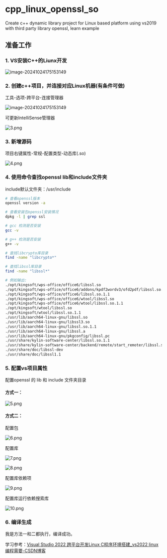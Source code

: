 # cpp_linux_openssl_so
Create c++ dynamic library project for Linux based platform using vs2019 with third party library openssl, learn example

## 准备工作

### 1. VS安装C++的Liunx开发

![image-20241024175153149](/img/1.png)



### 2. 创建c++项目，并连接对应Linux机器(有条件可做)

工具-选项-跨平台-连接管理器

![image-20241024175153149](/img/2.png)

可更新IntelliSense管理器

![3.png](/img/3.png)



### 3. 新增源码

项目右键属性-常规-配置类型-动态库(.so)

![4.png](/img/4.png)

### 4. 使用命令查找openssl lib和include文件夹

include默认文件夹：/usr/include

```bash
# 查看openssl版本
openssl version -a

# 查看安装包openssl安装情况
dpkg -l | grep ssl

# gcc 检测是否安装
gcc -v

# g++ 检测是否安装
g++ -v

# 查找libcrypto库目录
find -name "libcrypto*"

# 查找libssl库目录
find -name "libssl*"

# 例如输出:
./opt/kingsoft/wps-office/office6/libssl.so
./opt/kingsoft/wps-office/office6/addons/kpdf2wordv3/ofd2pdf/libssl.so.1.1
./opt/kingsoft/wps-office/office6/libssl.so.1.1
./opt/kingsoft/wps-office/office6/wtool/libssl.so
./opt/kingsoft/wps-office/office6/wtool/libssl.so.1.1
./opt/kingsoft/wtool/libssl.so
./opt/kingsoft/wtool/libssl.so.1.1
./usr/lib/aarch64-linux-gnu/libssl.so
./usr/lib/aarch64-linux-gnu/libssl3.so
./usr/lib/aarch64-linux-gnu/libssl.so.1.1
./usr/lib/aarch64-linux-gnu/libssl.a
./usr/lib/aarch64-linux-gnu/pkgconfig/libssl.pc
./usr/share/kylin-software-center/libssl.so.1.1
./usr/share/kylin-software-center/backend/remote/start_remoter/libssl.so.1.1
./usr/share/doc/libssl-dev
./usr/share/doc/libssl1.1
```



### 5. 配置vs项目属性

配置openssl 的 lib 和 include 文件夹目录

#### 方式一：

![5.png](/img/5.png)



#### 方式二：

配置包

![6.png](/img/6.png)

配置库

![7.png](/img/7.png)

![8.png](/img/8.png)

配置库依赖项

![9.png](/img/9.png)

配置库运行依赖搜索库

![10.png](/img/10.png)

### 6. 编译生成

我是方法一和二都执行，编译成功。



学习参考：[Visual Studio 2022 跨平台开发Linux C程序环境搭建_vs2022 linux 编程需要-CSDN博客](https://blog.csdn.net/zyy29182918/article/details/130405807)